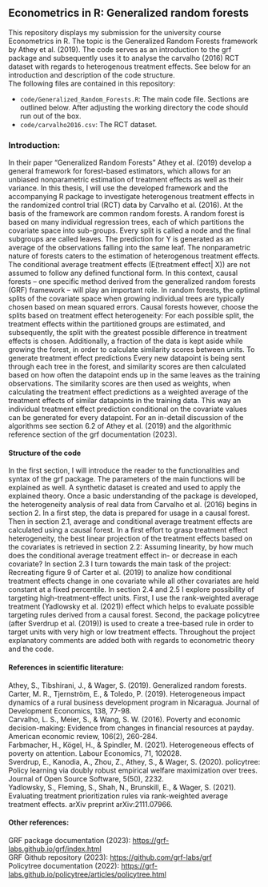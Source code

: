 ## Econometrics in R: Generalized random forests
This repository displays my submission for the university course Econometrics in R. The topic is the 
Generalized Random Forests framework by Athey et al. (2019).  The code serves as an introduction to the grf package and subsequently uses it to analyse the carvalho (2016) RCT dataset with regards to heterogenous treatment effects. See below for an introduction and description of the code structure.  
The following files are contained in this repository:  
- ```code/Generalized_Random_Forests.R```: The main code file. Sections are outlined below. After adjusting the working directory the code should run out of the box.
- ```code/carvalho2016.csv```: The RCT dataset.

### Introduction:
In their paper “Generalized Random Forests” Athey et al. (2019) develop a general
framework for forest-based estimators, which allows for an unbiased nonparametric 
estimation of treatment effects as well as their variance. 
In this thesis, I will use the developed framework and the accompanying R package 
to investigate heterogenous treatment effects in the randomized control trial (RCT)
data by Carvalho et al. (2016).
At the basis of the framework are common random forests.
A random forest is based on many individual regression trees, each of which partitions
the covariate space into sub-groups. Every split is called a node and the final
subgroups are called leaves. The prediction for Y is generated as an average of
the observations falling into the same leaf.
The nonparametric nature of forests caters to the estimation of heterogenous treatment
effects. The conditional average treatment effects (E(treatment effect| X)) are 
not assumed to follow any defined functional form. In this context, causal forests
– one specific method derived from the generalized random forests (GRF) framework – 
will play an important role. In random forests, the optimal splits of the covariate
space when growing individual trees are typically chosen based on mean squared errors. 
Causal forests however, choose the splits based on treatment
effect heterogeneity: For each possible split, the treatment effects within the
partitioned groups are estimated, and subsequently, the split with the greatest 
possible difference in treatment effects is chosen. Additionally, a fraction of 
the data is kept aside while growing the forest, in order to calculate similarity 
scores between units. To generate treatment effect predictions Every new datapoint
is being sent through each tree in the forest, and similarity scores are then 
calculated based on how often the datapoint ends  up in the same leaves as the 
training observations. The similarity scores are then used as weights, when calculating 
the treatment effect predictions as a weighted average of the treatment effects 
of similar datapoints in the training data. This way an individual treatment effect
prediction conditional on the covariate values can be generated for every datapoint.
For an in-detail discussion of the algorithms see section 6.2 of Athey et al. (2019)
and the algorithmic reference section of the grf documentation (2023).

#### Structure of the code
In the first section, I will introduce the reader to the functionalities and syntax
of the grf package. The parameters of the main functions will be explained as well.
A synthetic dataset is created and used to apply the explained theory. 
Once a basic understanding of the package is developed, the heterogeneity analysis
of real data from Carvalho et al. (2016) begins in section 2.
In a first step, the data is prepared for usage in a causal forest. Then in section
2.1, average and conditional average treatment effects are calculated using a causal
forest. In a first effort to grasp treatment effect heterogeneity, the best linear
projection of the treatment effects based on the covariates is retrieved in section
2.2: Assuming linearity, by how much does the conditional average treatment effect
in- or decrease in each covariate?
In section 2.3 I turn towards the main task of the project: Recreating figure 9
of Carter et al. (2019) to analize how conditional treatment effects change in one covariate
while all other covariates are held constant at a fixed percentile.
In section 2.4 and 2.5 I explore possibility of targeting high-treatment-effect
units. First, I use the rank-weighted average treatment (Yadlowsky et al. (2021)) 
effect which helps to evaluate possible targeting rules derived from a causal forest.
Second, the package policytree (after Sverdrup et al. (2019)) is used to create 
a tree-based rule in order to target units with very high or low treatment effects.
Throughout the project explanatory comments are added both with regards to econometric
theory and the code.

#### References in scientific literature:
Athey, S., Tibshirani, J., & Wager, S. (2019). Generalized random forests.  
Carter, M. R., Tjernström, E., & Toledo, P. (2019). Heterogeneous impact dynamics of a rural business development program in Nicaragua. Journal of Development Economics, 138, 77-98.  
Carvalho, L. S., Meier, S., & Wang, S. W. (2016). Poverty and economic decision-making: Evidence from changes in financial resources at payday. American economic review, 106(2), 260-284.  
Farbmacher, H., Kögel, H., & Spindler, M. (2021). Heterogeneous effects of poverty on attention. Labour Economics, 71, 102028.  
Sverdrup, E., Kanodia, A., Zhou, Z., Athey, S., & Wager, S. (2020). policytree: Policy learning via doubly robust empirical welfare maximization over trees. Journal of Open Source Software, 5(50), 2232.  
Yadlowsky, S., Fleming, S., Shah, N., Brunskill, E., & Wager, S. (2021). Evaluating treatment prioritization rules via rank-weighted average treatment effects. arXiv preprint arXiv:2111.07966.  

#### Other references:  
GRF package documentation (2023): https://grf-labs.github.io/grf/index.html  
GRF Github repository (2023): https://github.com/grf-labs/grf  
Policytree documentation (2022): https://grf-labs.github.io/policytree/articles/policytree.html   

